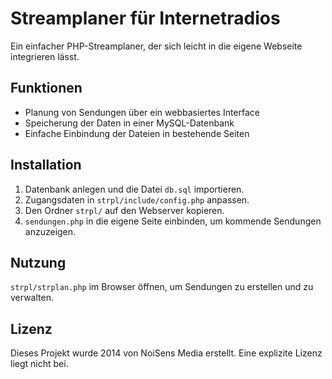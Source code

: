 # Streamplaner für Internetradios

Ein einfacher PHP-Streamplaner, der sich leicht in die eigene Webseite integrieren lässt.

## Funktionen

- Planung von Sendungen über ein webbasiertes Interface
- Speicherung der Daten in einer MySQL-Datenbank
- Einfache Einbindung der Dateien in bestehende Seiten

## Installation

1. Datenbank anlegen und die Datei `db.sql` importieren.
2. Zugangsdaten in `strpl/include/config.php` anpassen.
3. Den Ordner `strpl/` auf den Webserver kopieren.
4. `sendungen.php` in die eigene Seite einbinden, um kommende Sendungen anzuzeigen.

## Nutzung

`strpl/strplan.php` im Browser öffnen, um Sendungen zu erstellen und zu verwalten.

## Lizenz

Dieses Projekt wurde 2014 von NoiSens Media erstellt. Eine explizite Lizenz liegt nicht bei.
